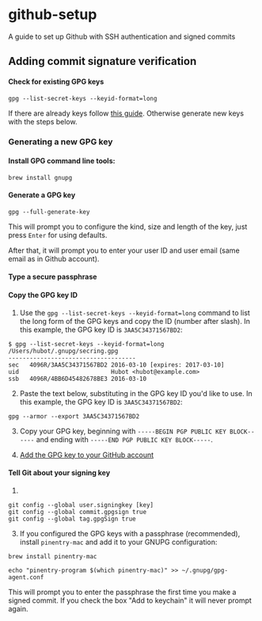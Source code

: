 # github-setup

A guide to set up Github with SSH authentication and signed commits

## Adding commit signature verification

#### Check for existing GPG keys

```shell
gpg --list-secret-keys --keyid-format=long
```

If there are already keys follow [this guide](https://docs.github.com/en/authentication/managing-commit-signature-verification/checking-for-existing-gpg-keys). Otherwise generate new keys with the steps below.

### Generating a new GPG key

#### Install GPG command line tools:

```shell
brew install gnupg
```

#### Generate a GPG key

```shell
gpg --full-generate-key
```

This will prompt you to configure the kind, size and length of the key, just press `Enter` for using defaults.

After that, it will prompt you to enter your user ID and user email (same email as in Github account).

#### Type a secure passphrase

#### Copy the GPG key ID

1. Use the `gpg --list-secret-keys --keyid-format=long` command to list the long form of the GPG keys and copy the ID (number after slash). In this example, the GPG key ID is `3AA5C34371567BD2`:

```shell
$ gpg --list-secret-keys --keyid-format=long
/Users/hubot/.gnupg/secring.gpg
------------------------------------
sec   4096R/3AA5C34371567BD2 2016-03-10 [expires: 2017-03-10]
uid                          Hubot <hubot@example.com>
ssb   4096R/4BB6D45482678BE3 2016-03-10
```

2. Paste the text below, substituting in the GPG key ID you'd like to use. In this example, the GPG key ID is `3AA5C34371567BD2`:

```shell
gpg --armor --export 3AA5C34371567BD2
```

3. Copy your GPG key, beginning with `-----BEGIN PGP PUBLIC KEY BLOCK------` and ending with `-----END PGP PUBLIC KEY BLOCK-----`.

4. [Add the GPG key to your GitHub account](https://docs.github.com/en/authentication/managing-commit-signature-verification/adding-a-gpg-key-to-your-github-account)

#### Tell Git about your signing key

1.

```shell
git config --global user.signingkey [key]
git config --global commit.gpgsign true
git config --global tag.gpgSign true
```

3. If you configured the GPG keys with a passphrase (recommended), install `pinentry-mac` and add it to your GNUPG configuration:

```shell
brew install pinentry-mac

echo "pinentry-program $(which pinentry-mac)" >> ~/.gnupg/gpg-agent.conf
```

This will prompt you to enter the passphrase the first time you make a signed commit. If you check the box "Add to keychain" it will never prompt again.
